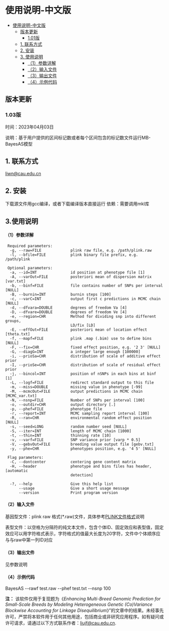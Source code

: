 使用说明-中文版
=================

- [使用说明-中文版](#使用说明-中文版)
  - [版本更新](#版本更新)
    - [1.01版](#101版)
  - [1. 联系方式](#1-联系方式)
  - [2. 安装](#2-安装)
  - [3. 使用说明](#3功能模块)
     - [（1）参数详解](#1参数详解)
     - [（2）输入文件](#2输入文件)
     - [（3）输出文件](#3输出文件)
     - [（4）示例代码](#4示例代码)

## 版本更新

### 1.03版

时间：2023年04月03日

说明：基于用户提供的区间标记数或者每个区间包含的标记数文件运行MB-BayesAS模型

## 1. 联系方式

liwn@cau.edu.cn

## 2. 安装

下载源文件用gcc编译，或者下载编译版本直接运行
依赖：需要调用mkl库

## 3.使用说明

#### （1）参数详解

```text
 Required parameters:
  -g, --raw=FILE             plink raw file, e.g. /path/plink.raw
  -l, --bfile=FILE           plink binary file prefix, e.g. /path/plink

 Optional parameters:
  -a, --id=INT               id position at phenotype file [1]
  -A, --varOut=FILE          posteriori mean of dispersion matrix [var.txt]
  -b, --binf=FILE            file contains number of SNPs per interval [NULL]
  -B, --burnin=INT           burnin steps [100]
  -c, --varC=INT             output first c predictions in MCMC chain [NULL]
  -d, --dfvara=DOUBLE        degrees of freedom Va [4]
  -D, --dfvare=DOUBLE        degrees of freedom Ve [4]
  -e, --region=CHR           Method for dividing snp into different groups,
                             LD/fix [LD]
  -E, --effOut=FILE          posteriori mean of location effect [theta.txt]
  -f, --mapf=FILE            plink .map (.bim) use to define bins [NULL]
  -F, --fix=CHR              fixed effect position, e.g. '2 3' [NULL]
  -G, --diagG=INT            a integer large enough [100000]
  -i, --prioSa=CHR           distribution of scale of additive effect prior
  -I, --prioSe=CHR           distribution of scale of residual effect prior
  -j, --bincol=INT           position of nSNPs in each bins at binf [1]
  -L, --logf=FILE            redirect standard output to this file
  -m, --miss=DOUBLE          missing value in phenotype [-99]
  -M, --mcmcOut=FILE         output predictions in MCMC chain [MCMC_var.txt]
  -N, --nsnp=FILE            Number of SNPs per interval [100]
  -o, --outdir=CHR           output directory [.]
  -p, --phef=FILE            phenotype file
  -r, --report=INT           MCMC sampling report interval [100]
  -R, --ran=CHR              environmental random effect position [NULL]
  -s, --seed=LONG            random number seed [NULL]
  -S, --iter=INT             length of MCMC chain [1000]
  -t, --thin=INT             thinning rate [10]
  -v, --varf=FILE            SNP variance prior [varp * 0.5]
  -V, --gebvOut=FILE         breeding value output file [gebv.txt]
  -y, --phe=CHR              phenotypes position, e.g. '4 5' [NULL]

 Flag parameters:
  -C, --dontcenter           centering gene content matrix
  -H, --header               phenotype and bins files has header, [automatic
                             detection]

  -?, --help                 Give this help list
      --usage                Give a short usage message
      --version              Print program version
```

#### （2）输入文件  

基因型文件：plink raw 格式(*.raw)文件，具体参考[PLINK文件格式](https://www.cog-genomics.org/plink/1.9/formats#raw)说明

表型文件：以空格为分隔符的纯文本文件，包含个体ID、固定效应和表型值，固定效应可以用字符格式表示，字符格式的值最大长度为20字符，文件中个体顺序应与与raw中第一列ID对应

#### （3）输出文件

见参数说明

#### （4）示例代码

BayesAS --rawf test.raw --phef test.txt --nsnp 100

**注：**
该软件仅用于复现题为《_Enhancing Multi-Breed Genomic Prediction for Small-Scale Breeds by Modeling Heterogeneous Genetic (Co)Variance Blockwise Accounting for Linkage Disequilibrium_》”的文章中的结果。未经事先许可，严禁将本软件用于任何其他用途，包括商业或非研究应用程序。如有疑问或许可请求，请通过以下方式联系作者：liujf@cau.edu.cn.
